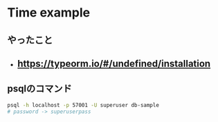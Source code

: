 # Time example

## やったこと

- https://typeorm.io/#/undefined/installation
  -

## psqlのコマンド
```sh
psql -h localhost -p 57001 -U superuser db-sample
# password -> superuserpass
```